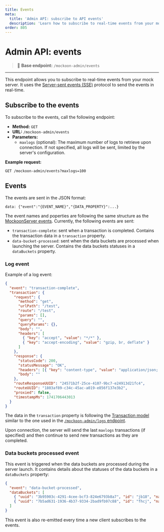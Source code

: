 ```yaml
---
title: Events
meta:
  title: 'Admin API: subscribe to API events'
  description: 'Learn how to subscribe to real-time events from your mock admin API: transaction completion, data bucket processing, and more.'
order: 805
---
```


# Admin API: events

> 🔌 **Base endpoint:** `/mockoon-admin/events`

---

This endpoint allows you to subscribe to real-time events from your mock server. It uses the [Server-sent events (SSE)](https://developer.mozilla.org/en-US/docs/Web/API/Server-sent_events) protocol to send the events in real-time.

## Subscribe to the events

To subscribe to the events, call the following endpoint:

- **Method:** `GET`
- **URL:** `/mockoon-admin/events`
- **Parameters:**
  - `maxlogs` (optional): The maximum number of logs to retrieve upon connection. If not specified, all logs will be sent, limited by the server's configuration.

**Example request:**

```http
GET /mockoon-admin/events?maxlogs=100
```

## Events

The events are sent in the JSON format:

```text
data: {"event":"{EVENT_NAME}","{DATA_PROPERTY}":...}
```

The event names and poperties are following the same structure as the [MockoonServer events](https://github.com/mockoon/mockoon/blob/main/packages/commons/src/models/events.model.ts). Currently, the following events are sent:

- `transaction-complete`: sent when a transaction is completed. Contains the transaction data in a `transaction` property.
- `data-bucket-processed`: sent when the data buckets are processed when launching the server. Contains the data buckets statuses in a `dataBuckets` property.

### Log event

Example of a log event:

```json
{
  "event": "transaction-complete",
  "transaction": {
    "request": {
      "method": "get",
      "urlPath": "/test",
      "route": "/test",
      "params": [],
      "query": "",
      "queryParams": {},
      "body": "",
      "headers": [
        { "key": "accept", "value": "*/*" },
        { "key": "accept-encoding", "value": "gzip, br, deflate" }
      ]
    },
    "response": {
      "statusCode": 200,
      "statusMessage": "OK",
      "headers": [{ "key": "content-type", "value": "application/json; charset=utf-8" }],
      "body": ""
    },
    "routeResponseUUID": "24571b2f-25ce-4107-9bc7-e24913d21fc4",
    "routeUUID": "1803af89-c34c-45ac-a019-e856f137e3b2",
    "proxied": false,
    "timestampMs": 1741706443013
  }
}
```

The data in the `transaction` property is following the [Transaction model](https://github.com/mockoon/mockoon/blob/main/packages/commons/src/models/server.model.ts#L61-L86) similar to the one used in the [`/mockoon-admin/logs` endpoint](docs:admin-api/transaction-logs).

Upon connection, the server will send the last `maxlogs` transactions (if specified) and then continue to send new transactions as they are completed.

### Data buckets processed event

This event is triggered when the data buckets are processed during the server launch. It contains details about the statuses of the data buckets in a `dataBuckets` property:

```json
{
  "event": "data-bucket-processed",
  "dataBuckets": [
    { "uuid": "3b95903c-4291-4cee-bcf3-824e6793b8a7", "id": "jb18", "name": "data 1", "parsed": true, "validJson": true },
    { "uuid": "7b5ad631-1936-4b37-9334-2bad9fb97c88", "id": "fhcj", "name": "data 2", "parsed": true, "validJson": true }
  ]
}
```

This event is also re-emitted every time a new client subscribes to the events.
